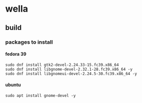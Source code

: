 # wella

## build

### packages to install
#### fedora 39
```
sudo dnf install gtk2-devel-2.24.33-15.fc39.x86_64
sudo dnf install libgnome-devel-2.32.1-28.fc39.x86_64 -y
sudo dnf install libgnomeui-devel-2.24.5-30.fc39.x86_64 -y
```

#### ubuntu
```
sudo apt install gnome-devel -y
```
